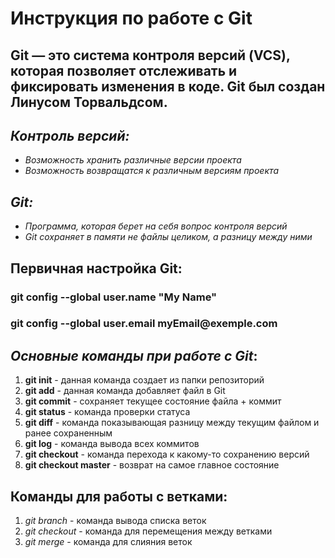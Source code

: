 # __Инструкция по работе с Git__
## __Git__ — это система контроля версий (VCS), которая позволяет отслеживать и фиксировать изменения в коде. __Git__ был создан Линусом Торвальдсом.


## _Контроль версий:_
* _Возможность хранить различные версии проекта_
* _Возможность возвращатся к различным версиям проекта_

## _Git:_
* _Программа, которая берет на себя вопрос контроля версий_
* _Git сохраняет в памяти не файлы целиком, а разницу между ними_



## Первичная настройка __Git__:
### __git config --global user.name "My Name"__
### __git config --global user.email myEmail@exemple.com__


## *Основные команды при работе с __Git__*:
1.  **git init** - данная команда создает из папки репозиторий
2.  **git add** - данная команда добавляет файл в Git
3.  **git commit** - сохраняет  текущее состояние файла + коммит
4.  **git status** - команда проверки статуса 
5.  **git diff** - команда показывающая разницу между текущим файлом и ранее сохраненным
6.  **git log** - команда вывода всех коммитов
7.  **git checkout** - команда перехода к какому-то сохранению версий
8.  **git checkout master** - возврат на самое главное состояние
## Команды для работы с ветками:
1. *git branch* - команда вывода списка веток
2. *git checkout* - команда для перемещения между ветками
3. *git merge* - команда для слияния веток
 


